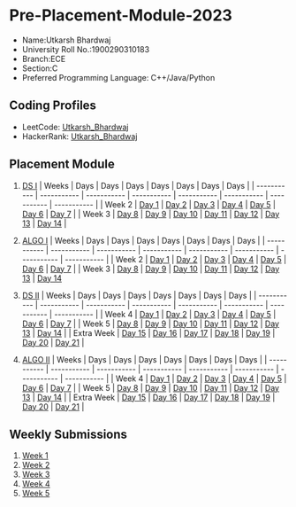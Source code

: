 # Pre-Placement-Module-2023

- Name:Utkarsh Bhardwaj
- University Roll No.:1900290310183
- Branch:ECE
- Section:C
- Preferred Programming Language: C++/Java/Python

## Coding Profiles
- LeetCode: [Utkarsh_Bhardwaj](https://leetcode.com/utkarsh62/)
- HackerRank: [Utkarsh_Bhardwaj](https://www.hackerrank.com/utkarsh_1923ec11)

## Placement Module
1. [DS I](https://github.com/Utkarsh62/Pre-Placement-Module-2023/tree/main/DS%20I)
    | Weeks | Days | Days | Days | Days | Days | Days | Days |
    | ----------- | ----------- | ----------- | ----------- | ----------- | ----------- | ----------- | ----------- | 
    | Week 2 | [Day 1](https://github.com/Utkarsh62/Pre-Placement-Module-2023/tree/main/DS%20I/Day%201) | [Day 2](https://github.com/Utkarsh62/Pre-Placement-Module-2023/tree/main/DS%20I/Day%202) | [Day 3](https://github.com/Utkarsh62/Pre-Placement-Module-2023/tree/main/DS%20I/Day%203) | [Day 4](https://github.com/Utkarsh62/Pre-Placement-Module-2023/tree/main/DS%20I/Day%204) | [Day 5](https://github.com/Utkarsh62/Pre-Placement-Module-2023/tree/main/DS%20I/Day%205) | [Day 6](https://github.com/Utkarsh62/Pre-Placement-Module-2023/tree/main/DS%20I/Day%206) | [Day 7](https://github.com/Utkarsh62/Pre-Placement-Module-2023/tree/main/DS%20I/Day%207) |
    | Week 3 | [Day 8](https://github.com/Utkarsh62/Pre-Placement-Module-2023/tree/main/DS%20I/Day%208) | [Day 9](https://github.com/Utkarsh62/Pre-Placement-Module-2023/tree/main/DS%20I/Day%209) | [Day 10](https://github.com/Utkarsh62/Pre-Placement-Module-2023/tree/main/DS%20I/Day%2010) | [Day 11](https://github.com/Utkarsh62/Pre-Placement-Module-2023/tree/main/DS%20I/Day%2011) | [Day 12](https://github.com/Utkarsh62/Pre-Placement-Module-2023/tree/main/DS%20I/Day%2012) | [Day 13](https://github.com/Utkarsh62/Pre-Placement-Module-2023/tree/main/DS%20I/Day%2013) | [Day 14](https://github.com/Utkarsh62/Pre-Placement-Module-2023/tree/main/DS%20I/Day%2014) |
    
2. [ALGO I](https://github.com/Utkarsh62/Pre-Placement-Module-2023/tree/main/ALGO%20I)
    | Weeks | Days | Days | Days | Days | Days | Days | Days |
    | ----------- | ----------- | ----------- | ----------- | ----------- | ----------- | ----------- | ----------- |
    | Week 2 | [Day 1](https://github.com/Utkarsh62/Pre-Placement-Module-2023/tree/main/ALGO%20I/Day%201) | [Day 2](https://github.com/Utkarsh62/Pre-Placement-Module-2023/tree/main/ALGO%20I/Day%202) | [Day 3](https://github.com/Utkarsh62/Pre-Placement-Module-2023/tree/main/ALGO%20I/Day%203) | [Day 4](https://github.com/Utkarsh62/Pre-Placement-Module-2023/tree/main/ALGO%20I/Day%204) | [Day 5](https://github.com/Utkarsh62/Pre-Placement-Module-2023/tree/main/ALGO%20I/Day%205) | [Day 6](https://github.com/Utkarsh62/Pre-Placement-Module-2023/tree/main/ALGO%20I/Day%206) | [Day 7](https://github.com/Utkarsh62/Pre-Placement-Module-2023/tree/main/ALGO%20I/Day%207) |
    | Week 3 | [Day 8](https://github.com/Utkarsh62/Pre-Placement-Module-2023/tree/main/ALGO%20I/Day%208) | [Day 9](https://github.com/Utkarsh62/Pre-Placement-Module-2023/tree/main/ALGO%20I/Day%209) | [Day 10](https://github.com/Utkarsh62/Pre-Placement-Module-2023/tree/main/ALGO%20I/Day%2010) | [Day 11](https://github.com/Utkarsh62/Pre-Placement-Module-2023/tree/main/ALGO%20I/Day%2011) | [Day 12](https://github.com/Utkarsh62/Pre-Placement-Module-2023/tree/main/ALGO%20I/Day%2012) | [Day 13](https://github.com/Utkarsh62/Pre-Placement-Module-2023/tree/main/ALGO%20I/Day%2013) | [Day 14](https://github.com/Utkarsh62/Pre-Placement-Module-2023/tree/main/ALGO%20I/Day%2014)  
    
3. [DS II](https://github.com/Utkarsh62/Pre-Placement-Module-2023/tree/main/DS%20II)
    | Weeks | Days | Days | Days | Days | Days | Days | Days |
    | ----------- | ----------- | ----------- | ----------- | ----------- | ----------- | ----------- | ----------- |
    | Week 4 | [Day 1](https://github.com/Utkarsh62/Pre-Placement-Module-2023/tree/main/DS%20II/Day%201) | [Day 2](https://github.com/Utkarsh62/Pre-Placement-Module-2023/tree/main/DS%20II/Day%202) | [Day 3](https://github.com/Utkarsh62/Pre-Placement-Module-2023/tree/main/DS%20II/Day%203) | [Day 4](https://github.com/Utkarsh62/Pre-Placement-Module-2023/tree/main/DS%20II/Day%204) | [Day 5](https://github.com/Utkarsh62/Pre-Placement-Module-2023/tree/main/DS%20II/Day%205) | [Day 6](https://github.com/Utkarsh62/Pre-Placement-Module-2023/tree/main/DS%20II/Day%206) | [Day 7](https://github.com/Utkarsh62/Pre-Placement-Module-2023/tree/main/DS%20II/Day%207) | 
    | Week 5 | [Day 8](https://github.com/Utkarsh62/Pre-Placement-Module-2023/tree/main/DS%20II/Day%208) | [Day 9](https://github.com/Utkarsh62/Pre-Placement-Module-2023/tree/main/DS%20II/Day%209) | [Day 10](https://github.com/Utkarsh62/Pre-Placement-Module-2023/tree/main/DS%20II/Day%2010) | [Day 11](https://github.com/Utkarsh62/Pre-Placement-Module-2023/tree/main/DS%20II/Day%2011) | [Day 12](https://github.com/Utkarsh62/Pre-Placement-Module-2023/tree/main/DS%20II/Day%2012) | [Day 13](https://github.com/Utkarsh62/Pre-Placement-Module-2023/tree/main/DS%20II/Day%2013) | [Day 14](https://github.com/Utkarsh62/Pre-Placement-Module-2023/tree/main/DS%20II/Day%2014) |
    | Extra Week | [Day 15](https://github.com/Utkarsh62/Pre-Placement-Module-2023/tree/main/DS%20II/Day%2015) | [Day 16](https://github.com/Utkarsh62/Pre-Placement-Module-2023/tree/main/DS%20II/Day%2016) | [Day 17](https://github.com/Utkarsh62/Pre-Placement-Module-2023/tree/main/DS%20II/Day%2017) | [Day 18](https://github.com/Utkarsh62/Pre-Placement-Module-2023/tree/main/DS%20II/Day%2018) | [Day 19](https://github.com/Utkarsh62/Pre-Placement-Module-2023/tree/main/DS%20II/Day%2019) | [Day 20](https://github.com/Utkarsh62/Pre-Placement-Module-2023/tree/main/DS%20II/Day%2020) | [Day 21](https://github.com/Utkarsh62/Pre-Placement-Module-2023/tree/main/DS%20II/Day%2021) |
    
4. [ALGO II](https://github.com/Utkarsh62/Pre-Placement-Module-2023/tree/main/ALGO%20II)
    | Weeks | Days | Days | Days | Days | Days | Days | Days |
    | ----------- | ----------- | ----------- | ----------- | ----------- | ----------- | ----------- | ----------- |
    | Week 4 | [Day 1](https://github.com/Utkarsh62/Pre-Placement-Module-2023/tree/main/ALGO%20II/Day%201) | [Day 2](https://github.com/Utkarsh62/Pre-Placement-Module-2023/tree/main/ALGO%20II/Day%202) | [Day 3](https://github.com/Utkarsh62/Pre-Placement-Module-2023/tree/main/ALGO%20II/Day%203) | [Day 4](https://github.com/Utkarsh62/Pre-Placement-Module-2023/tree/main/ALGO%20II/Day%204) | [Day 5](https://github.com/Utkarsh62/Pre-Placement-Module-2023/tree/main/ALGO%20II/Day%205) | [Day 6](https://github.com/Utkarsh62/Pre-Placement-Module-2023/tree/main/ALGO%20II/Day%206) | [Day 7](https://github.com/Utkarsh62/Pre-Placement-Module-2023/tree/main/ALGO%20II/Day%207) |
    | Week 5 | [Day 8](https://github.com/Utkarsh62/Pre-Placement-Module-2023/tree/main/ALGO%20II/Day%208) | [Day 9](https://github.com/Utkarsh62/Pre-Placement-Module-2023/tree/main/ALGO%20II/Day%209) | [Day 10](https://github.com/Utkarsh62/Pre-Placement-Module-2023/tree/main/ALGO%20II/Day%2010) | [Day 11](https://github.com/Utkarsh62/Pre-Placement-Module-2023/tree/main/ALGO%20II/Day%2011) | [Day 12](https://github.com/Utkarsh62/Pre-Placement-Module-2023/tree/main/ALGO%20II/Day%2012) | [Day 13](https://github.com/Utkarsh62/Pre-Placement-Module-2023/tree/main/ALGO%20II/Day%2013) | [Day 14](https://github.com/Utkarsh62/Pre-Placement-Module-2023/tree/main/ALGO%20II/Day%2014) |
    | Extra Week | [Day 15](https://github.com/Utkarsh62/Pre-Placement-Module-2023/tree/main/ALGO%20II/Day%2015) | [Day 16](https://github.com/Utkarsh62/Pre-Placement-Module-2023/tree/main/ALGO%20II/Day%2016) | [Day 17](https://github.com/Utkarsh62/Pre-Placement-Module-2023/tree/main/ALGO%20II/Day%2017) | [Day 18](https://github.com/Utkarsh62/Pre-Placement-Module-2023/tree/main/ALGO%20II/Day%2018) | [Day 19](https://github.com/Utkarsh62/Pre-Placement-Module-2023/tree/main/ALGO%20II/Day%2019) | [Day 20](https://github.com/Utkarsh62/Pre-Placement-Module-2023/tree/main/ALGO%20II/Day%2020) | [Day 21](https://github.com/Utkarsh62/Pre-Placement-Module-2023/tree/main/ALGO%20II/Day%2021) |

## Weekly Submissions
1. [Week 1](https://github.com/Utkarsh62/Pre-Placement-Module-2023/tree/main/Weekly%20Submissions/Week%201)
2. [Week 2](https://github.com/Utkarsh62/Pre-Placement-Module-2023/tree/main/Weekly%20Submissions/Week%202)
3. [Week 3](https://github.com/Utkarsh62/Pre-Placement-Module-2023/tree/main/Weekly%20Submissions/Week%203)
4. [Week 4](https://github.com/Utkarsh62/Pre-Placement-Module-2023/tree/main/Weekly%20Submissions/Week%204)
5. [Week 5](https://github.com/Utkarsh62/Pre-Placement-Module-2023/tree/main/Weekly%20Submissions/Week%205)
